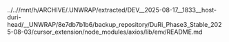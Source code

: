 ../..//mnt/h/ARCHIVE/.UNWRAP/extracted/DEV__2025-08-17__1833__host-duri-head/__UNWRAP/8e7db7b1b6/backup_repository/DuRi_Phase3_Stable_2025-08-03/cursor_extension/node_modules/axios/lib/env/README.md
